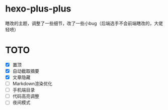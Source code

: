 # hexo-plus-plus
瞎改的主题，调整了一些细节，改了一些小bug（后端选手不会前端瞎改的，大佬轻喷）
# TOTO
- [x] 置顶
- [x] 自动截取摘要
- [x] 文章隐藏
- [ ] Markdown渲染优化
- [ ] 手机端目录
- [ ] 代码高亮调整
- [ ] 夜间模式
